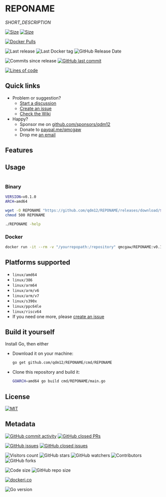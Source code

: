 # REPONAME

*SHORT_DESCRIPTION*

[![Size](https://img.shields.io/docker/image-size/qmcgaw/REPONAME?sort=semver&label=Last%20released%20image)](https://hub.docker.com/r/qmcgaw/REPONAME/tags?page=1&ordering=last_updated)
[![Size](https://img.shields.io/docker/image-size/qmcgaw/REPONAME/latest?label=Latest%20image)](https://hub.docker.com/r/qmcgaw/REPONAME/tags)

[![Docker Pulls](https://img.shields.io/docker/pulls/qmcgaw/REPONAME.svg)](https://hub.docker.com/r/qmcgaw/REPONAME)

![Last release](https://img.shields.io/github/release/qdm12/REPONAME?label=Last%20release)
![Last Docker tag](https://img.shields.io/docker/v/qmcgaw/REPONAME?sort=semver&label=Last%20Docker%20tag)
![GitHub Release Date](https://img.shields.io/github/release-date/qdm12/REPONAME?label=Last%20release%20date)

![Commits since release](https://img.shields.io/github/commits-since/qdm12/REPONAME/latest?sort=semver)
[![GitHub last commit](https://img.shields.io/github/last-commit/qdm12/REPONAME.svg)](https://github.com/qdm12/REPONAME/commits)

[![Lines of code](https://img.shields.io/tokei/lines/github/qdm12/REPONAME)](https://github.com/qdm12/REPONAME)

## Quick links

- Problem or suggestion?
  - [Start a discussion](https://github.com/qdm12/REPONAME/discussions)
  - [Create an issue](https://github.com/qdm12/REPONAME/issues)
  - [Check the Wiki](https://github.com/qdm12/REPONAME/wiki)
- Happy?
  - Sponsor me on [github.com/sponsors/qdm12](https://github.com/sponsors/qdm12)
  - Donate to [paypal.me/qmcgaw](https://www.paypal.me/qmcgaw)
  - Drop me [an email](mailto:quentin.mcgaw@gmail.com)

## Features

## Usage

```sh

```

### Binary

```sh
VERSION=v0.1.0
ARCH=amd64

wget -O REPONAME "https://github.com/qdm12/REPONAME/releases/download/$VERSION/REPONAME_$VERSION_linux_$ARCH"
chmod 500 REPONAME

./REPONAME -help
```

### Docker

```sh
docker run -it --rm -v "/yourrepopath:/repository" qmcgaw/REPONAME:v0.1.0 -help
```

## Platforms supported

- `linux/amd64`
- `linux/386`
- `linux/arm64`
- `linux/arm/v6`
- `linux/arm/v7`
- `linux/s390x`
- `linux/ppc64le`
- `linux/riscv64`
- If you need one more, please [create an issue](https://github.com/qdm12/REPONAME/issues/new)

## Build it yourself

Install Go, then either

- Download it on your machine:

  ```sh
  go get github.com/qdm12/REPONAME/cmd/REPONAME
  ```

- Clone this repository and build it:

  ```sh
  GOARCH=amd64 go build cmd/REPONAME/main.go
  ```

## License

[![MIT](https://img.shields.io/github/license/qdm12/REPONAME)](https://github.com/qdm12/REPONAME/master/LICENSE)

## Metadata

[![GitHub commit activity](https://img.shields.io/github/commit-activity/y/qdm12/REPONAME.svg)](https://github.com/qdm12/REPONAME/commits)
[![GitHub closed PRs](https://img.shields.io/github/issues-pr-closed/qdm12/REPONAME.svg)](https://github.com/qdm12/REPONAME/pulls?q=is%3Apr+is%3Aclosed)

[![GitHub issues](https://img.shields.io/github/issues/qdm12/REPONAME.svg)](https://github.com/qdm12/REPONAME/issues)
[![GitHub closed issues](https://img.shields.io/github/issues-closed/qdm12/REPONAME.svg)](https://github.com/qdm12/REPONAME/issues?q=is%3Aissue+is%3Aclosed)

![Visitors count](https://visitor-badge.laobi.icu/badge?page_id=REPONAME.readme)
![GitHub stars](https://img.shields.io/github/stars/qdm12/REPONAME?style=social)
![GitHub watchers](https://img.shields.io/github/watchers/qdm12/REPONAME?style=social)
![Contributors](https://img.shields.io/github/contributors/qdm12/REPONAME?style=social)
![GitHub forks](https://img.shields.io/github/forks/qdm12/REPONAME?style=social)

![Code size](https://img.shields.io/github/languages/code-size/qdm12/REPONAME)
![GitHub repo size](https://img.shields.io/github/repo-size/qdm12/REPONAME)

[![dockeri.co](https://dockeri.co/image/qmcgaw/REPONAME)](https://hub.docker.com/r/qmcgaw/REPONAME)

![Go version](https://img.shields.io/github/go-mod/go-version/qdm12/REPONAME)
